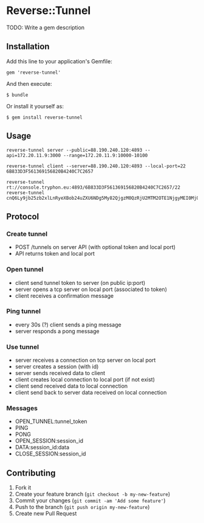 # Reverse::Tunnel

TODO: Write a gem description

## Installation

Add this line to your application's Gemfile:

    gem 'reverse-tunnel'

And then execute:

    $ bundle

Or install it yourself as:

    $ gem install reverse-tunnel

## Usage

    reverse-tunnel server --public=88.190.240.120:4893 --api=172.20.11.9:3000 --range=172.20.11.9:10000-10100

    reverse-tunnel client --server=88.190.240.120:4893 --local-port=22 6B833D3F561369156820B4240C7C2657

    reverse-tunnel rt://console.tryphon.eu:4893/6B833D3F561369156820B4240C7C2657/22
    reverse-tunnel cnQ6Ly9jb25zb2xlLnRyeXBob24uZXU6NDg5My82QjgzM0QzRjU2MTM2OTE1NjgyMEI0MjQwQzdDMjY1Ny8yMg==

## Protocol

### Create tunnel

* POST /tunnels on server API (with optional token and local port)
* API returns token and local port

### Open tunnel

* client send tunnel token to server (on public ip:port)
* server opens a tcp server on local port (associated to token)
* client receives a confirmation message

### Ping tunnel

* every 30s (?) client sends a ping message
* server responds a pong message

### Use tunnel

* server receives a connection on tcp server on local port
* server creates a session (with id)
* server sends received data to client
* client creates local connection to local port (if not exist)
* client send received data to local connection
* client send back to server data received on local connection

### Messages

* OPEN_TUNNEL:tunnel_token
* PING
* PONG
* OPEN_SESSION:session_id
* DATA:session_id:data
* CLOSE_SESSION:session_id

## Contributing

1. Fork it
2. Create your feature branch (`git checkout -b my-new-feature`)
3. Commit your changes (`git commit -am 'Add some feature'`)
4. Push to the branch (`git push origin my-new-feature`)
5. Create new Pull Request
